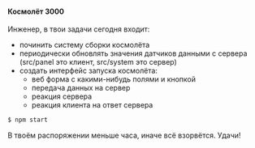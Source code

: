 #### Космолёт 3000

Инженер, в твои задачи сегодня входит:

- починить систему сборки космолёта
- периодически обновлять значения датчиков данными с сервера (src/panel это клиент, src/system это сервер)
- создать интерфейс запуска космолёта:
    - веб форма с какими-нибудь полями и кнопкой
    - передача данных на сервер
    - реакция сервера
    - реакция клиента на ответ сервера

```sh
$ npm start
```

В твоём распоряжении меньше часа, иначе всё взорвётся. Удачи!
